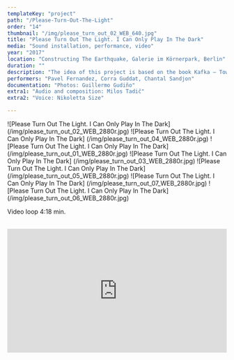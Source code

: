 ```yaml
---
templateKey: "project"
path: "/Please-Turn-Out-The-Light"
order: "14"
thumbnail: "/img/please_turn_out_02_WEB_640.jpg"
title: "Please Turn Out The Light. I Can Only Play In The Dark"
media: "Sound installation, performance, video"
year: "2017"
location: "Constructing The Earthquake, Galerie im Körnerpark, Berlin"
duration: ""
description: "The idea of this project is based on the book Kafka – Toward a Minor Literature by Deleuze / Guattari. Central to the project is the character Josephine from Franz Kafka's last short story “Josephine the Singer, or the Mouse Folk”. I invited a Greek woman, who lives in Berlin and does not speak German, to read excerpts from the story in German in a admiring  tone, referencing Josephine. Based on her voice recording, a musical score dealing with language and with suspension and restoration of meaning was created in collaboration with composer Milos Tadic. The work also consists of a video of the performance rehearsals while three figures (performers) attempt to create a portrait of Josephine and call on the audience to participate. The project was complemented by another performance that took place outside the gallery space, wherein a singer tried to vocally interpret phrases of the song “The Impossible Dream”."
performers: "Pavel Fernandez, Corra Guddat, Chantal Sandjon"
documentation: "Photos: Guillermo Gudiño"
extra1: "Audio and composition: Milos Tadič"
extra2: "Voice: Nikoletta Size"

---
```


![Please Turn Out The Light. I Can Only Play In The Dark] (/img/please_turn_out_02_WEB_2880r.jpg)
![Please Turn Out The Light. I Can Only Play In The Dark] (/img/please_turn_out_04_WEB_2880r.jpg)
![Please Turn Out The Light. I Can Only Play In The Dark] (/img/please_turn_out_01_WEB_2880r.jpg)
![Please Turn Out The Light. I Can Only Play In The Dark] (/img/please_turn_out_03_WEB_2880r.jpg)
![Please Turn Out The Light. I Can Only Play In The Dark] (/img/please_turn_out_05_WEB_2880r.jpg)
![Please Turn Out The Light. I Can Only Play In The Dark] (/img/please_turn_out_07_WEB_2880r.jpg)
![Please Turn Out The Light. I Can Only Play In The Dark] (/img/please_turn_out_06_WEB_2880r.jpg)

<div class="extras-container">
<p>Video loop 4:18 min.</p>
<br>
<div class="extra">
<div style="padding:56.25% 0 0 0;position:relative;"><iframe src="https://player.vimeo.com/video/275111538?title=0&byline=0&portrait=0" style="position:absolute;top:0;left:0;width:100%;height:100%;" frameborder="0" webkitallowfullscreen mozallowfullscreen allowfullscreen></iframe></div><script src="https://player.vimeo.com/api/player.js"></script>
</div>
</div>
             
  


